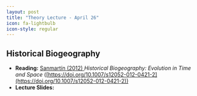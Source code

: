 ```yaml
---
layout: post
title: "Theory Lecture - April 26"
icon: fa-lightbulb
icon-style: regular
---
```


## Historical Biogeography


* **Reading:** [Sanmartín (2012) <i class="fas fa-file-pdf"></i>](https://evolution-outreach.biomedcentral.com/articles/10.1007/s12052-012-0421-2) _Historical Biogeography: Evolution in Time and Space_ ([https://doi.org/10.1007/s12052-012-0421-2](https://doi.org/10.1007/s12052-012-0421-2))
* **Lecture Slides:** [<i class="fas fa-chalkboard-teacher"></i>](https://eeob-macroevolution.github.io/course-documents/lecture-slides/16-Biogeography.pdf)
